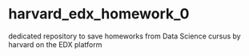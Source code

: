 # harvard_edx_homework_0
dedicated repository to save homeworks from Data Science cursus by harvard on the EDX platform
